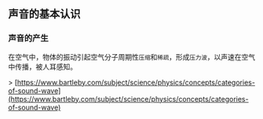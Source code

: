 ## 声音的基本认识 
### 声音的产生

在空气中，物体的振动引起空气分子周期性`压缩`和`稀疏`，形成`压力波`，以声速在空气中传播，被人耳感知。


\> [https://www.bartleby.com/subject/science/physics/concepts/categories-of-sound-wave](https://www.bartleby.com/subject/science/physics/concepts/categories-of-sound-wave)